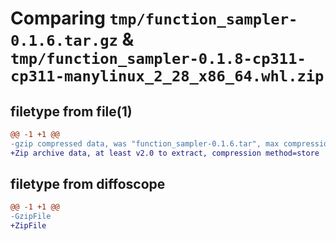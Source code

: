 # Comparing `tmp/function_sampler-0.1.6.tar.gz` & `tmp/function_sampler-0.1.8-cp311-cp311-manylinux_2_28_x86_64.whl.zip`

## filetype from file(1)

```diff
@@ -1 +1 @@
-gzip compressed data, was "function_sampler-0.1.6.tar", max compression
+Zip archive data, at least v2.0 to extract, compression method=store
```

## filetype from diffoscope

```diff
@@ -1 +1 @@
-GzipFile
+ZipFile
```

